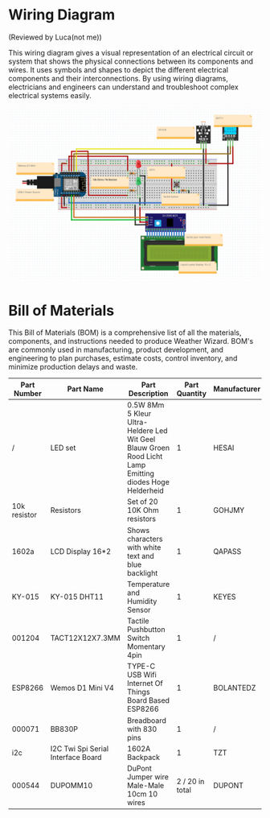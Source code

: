 # Wiring Diagram

(Reviewed by Luca(not me))

This wiring diagram gives a visual representation of an electrical circuit or system that shows the physical connections between its components and wires. It uses symbols and shapes to depict the different electrical components and their interconnections. By using wiring diagrams, electricians and engineers can understand and troubleshoot complex electrical systems easily.

![Wiring](images/Wiring.png)

# Bill of Materials

This Bill of Materials (BOM) is a comprehensive list of all the materials, components, and instructions needed to produce Weather Wizard. BOM's are commonly used in manufacturing, product development, and engineering to plan purchases, estimate costs, control inventory, and minimize production delays and waste.

| Part Number | Part Name                          | Part Description                                                                                        | Part Quantity    | Manufacturer | Part Cost | Subtotal | URL                                                                                                                                                                   |
|------------|------------------------------------|---------------------------------------------------------------------------------------------------------|------------------|--------------|-----------|----------|-----------------------------------------------------------------------------------------------------------------------------------------------------------------------|
| /          | LED set                            | 0.5W 8Mm 5 Kleur Ultra-Heldere Led Wit Geel Blauw Groen Rood Licht Lamp Emitting diodes Hoge Helderheid | 1                | HESAI        | € 0,01    | € 0,01   | https://de.aliexpress.com/item/32822066523.html?spm=a2g0o.detail.1000060.3.5ec230b65zopxh&gps-id=pcDetailBottomMoreThisSeller&scm=1007.13339.291025.0&scm_id=1007.13339.291025.0&scm-url=1007.13339.291025.0&pvid=bcf3775a-8a61-4cdd-ab27-df98c804d4f2&_t=gps-id%3ApcDetailBottomMoreThisSeller%2Cscm-url%3A1007.13339.291025.0%2Cpvid%3Abcf3775a-8a61-4cdd-ab27-df98c804d4f2%2Ctpp_buckets%3A668%232846%238113%231998&pdp_ext_f=%7B%22sku_id%22%3A%2212000032066866119%22%2C%22sceneId%22%3A%223339%22%7D&pdp_npi=3%40dis%21EUR%211.15%210.01%21%21%21%21%21%400b0a172716787307666904139e1fb5%2112000032066866119%21rec%21NL%21&gatewayAdapt=glo2deu    |   
| 10k resistor          | Resistors                          | Set of 20 10K Ohm resistors                                                                             | 1                | GOHJMY       | € 0,12    | € 0,12   | https://de.aliexpress.com/item/1005003276086924.html?spm=a2g0o.productlist.main.7.13436d75nXi7sh&algo_pvid=e5a98beb-ff5a-4663-90e8-5f283222099f&algo_exp_id=e5a98beb-ff5a-4663-90e8-5f283222099f-3&pdp_ext_f=%7B%22sku_id%22%3A%2212000024976850338%22%7D&pdp_npi=3%40dis%21EUR%210.13%210.12%21%21%21%21%21%402145280e16787312636361123d06eb%2112000024976850338%21sea%21DE%210&curPageLogUid=BX8uVJN877hB |
| 1602a      | LCD Display 16*2                   | Shows characters with white text and blue backlight                                                     | 1                | QAPASS       | € 4       | € 4      | https://www.tinytronics.nl/shop/en/displays/lcd/lcd-display-16*2-characters-with-white-text-and-blue-backlight                                                        |
| KY-015     | KY-015 DHT11                       | Temperature and Humidity Sensor                                                                         | 1                | KEYES        | € 2,60    | € 2,60   | https://www.prolectra.nl/home/301-ky-015-dht11-temperature-and-humidity-sensor-module.html                                                                            |
| 001204    | TACT12X12X7.3MM                    | Tactile Pushbutton Switch Momentary 4pin                                                                | 1                | /            | € 0,25    | € 0,25   | https://www.tinytronics.nl/shop/en/switches/manual-switches/pcb-switches/tactile-pushbutton-switch-momentary-4pin-12*12*7.3mm                                         |
| ESP8266    | Wemos D1 Mini V4                   | TYPE-C USB Wifi Internet Of Things Board Based ESP8266                                                  | 1                | BOLANTEDZ    | € 2,35    | € 2,35   | https://nl.aliexpress.com/item/1005004527213280.html?algo_exp_id=cbd77092-a5a4-4505-a8da-561d4a6cba6f-3&pdp_ext_f=%7B%22sku_id%22%3A%2212000029481036792%22%7D        |
| 000071    | BB830P                             | Breadboard with 830 pins                                                                                | 1                | /            | € 4       | € 4      | https://www.tinytronics.nl/shop/en/tools-and-mounting/prototyping-supplies/breadboards/breadboard-830-points                                                          |
| i2c        | I2C Twi Spi Serial Interface Board | 1602A Backpack                                                                                          | 1                | TZT          | € 1,22    | € 1,22   | https://nl.aliexpress.com/item/32649843103.html?algo_exp_id=bbaa2466-27f8-4762-9e32-49db6fb5d61d-0&pdp_ext_f=%7B%22sku_id%22%3A%2259624803836%22%7D                   |
| 000544    | DUPOMM10                           | DuPont Jumper wire Male-Male 10cm 10 wires                                                              | 2  / 20 in total | DUPONT       | € 0,50    | € 1      | https://www.tinytronics.nl/shop/en/cables-and-connectors/cables-and-adapters/prototyping-wires/dupont-compatible-and-jumper/dupont-jumper-wire-male-male-10cm-10-wires |


